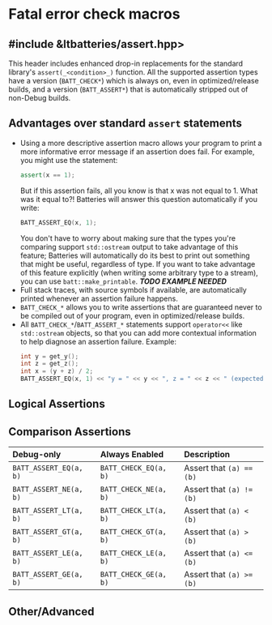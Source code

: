 # Fatal error check macros

## #include &ltbatteries/assert.hpp&gt;

This header includes enhanced drop-in replacements for the standard library's `assert(_<condition>_)` function.  All the supported assertion types have a version (`BATT_CHECK*`) which is always on, even in optimized/release builds, and a version (`BATT_ASSERT*`) that is automatically stripped out of non-Debug builds.

## Advantages over standard `assert` statements

- Using a more descriptive assertion macro allows your program to print a more informative error message if an assertion does fail.  For example, you might use the statement:
  ```c++
  assert(x == 1);
  ```
  But if this assertion fails, all you know is that x was not equal to 1.  What was it equal to?!  Batteries will answer this question automatically if you write:
  ```c++
  BATT_ASSERT_EQ(x, 1);
  ```
  You don't have to worry about making sure that the types you're comparing support `std::ostream` output to take advantage of this feature; Batteries will automatically do its best to print out something that might be useful, regardless of type.  If you want to take advantage of this feature explicitly (when writing some arbitrary type to a stream), you can use `batt::make_printable`.
  ***TODO EXAMPLE NEEDED***
- Full stack traces, with source symbols if available, are automatically printed whenever an assertion failure happens.
- `BATT_CHECK_*` allows you to write assertions that are guaranteed never to be compiled out of your program, even in optimized/release builds.
- All `BATT_CHECK_*`/`BATT_ASSERT_*` statements support `operator<<` like `std::ostream` objects, so that you can add more contextual information to help diagnose an assertion failure.  Example:
  ```c++
  int y = get_y();
  int z = get_z();
  int x = (y + z) / 2;
  BATT_ASSERT_EQ(x, 1) << "y = " << y << ", z = " << z << " (expected x to be the average of y and z)";
  ```

## Logical Assertions

<!--
| Debug-only | Always Enabled | Other |
| ---------- | -------------- | ---------- |
| {{< doxdefine file="assert.hpp" name="BATT_ASSERT" >}} | {{< doxdefine file="assert.hpp" name="BATT_CHECK" >}} | {{< doxdefine file="assert.hpp" name="BATT_PANIC" >}} |
| {{< doxdefine file="assert.hpp" name="BATT_ASSERT_EQ" >}} | {{< doxdefine file="assert.hpp" name="BATT_CHECK_EQ" >}} | {{< doxdefine file="assert.hpp" name="BATT_UNREACHABLE" >}} |
| {{< doxdefine file="assert.hpp" name="BATT_ASSERT_NE" >}} | {{< doxdefine file="assert.hpp" name="BATT_CHECK_NE" >}} |  {{< doxdefine file="assert.hpp" name="BATT_NORETURN" >}} |
| {{< doxdefine file="assert.hpp" name="BATT_ASSERT_LT" >}} | {{< doxdefine file="assert.hpp" name="BATT_CHECK_LT" >}} | | 
| {{< doxdefine file="assert.hpp" name="BATT_ASSERT_GT" >}} | {{< doxdefine file="assert.hpp" name="BATT_CHECK_GT" >}} | |
| {{< doxdefine file="assert.hpp" name="BATT_ASSERT_LE" >}} | {{< doxdefine file="assert.hpp" name="BATT_CHECK_LE" >}} | |
| {{< doxdefine file="assert.hpp" name="BATT_ASSERT_GE" >}} | {{< doxdefine file="assert.hpp" name="BATT_CHECK_GE" >}} | |
| {{< doxdefine file="assert.hpp" name="BATT_ASSERT_NOT_NULLPTR" >}} | {{< doxdefine file="assert.hpp" name="BATT_CHECK_NOT_NULLPTR" >}} | |
| {{< doxdefine file="assert.hpp" name="BATT_ASSERT_IMPLIES" >}} | {{< doxdefine file="assert.hpp" name="BATT_CHECK_IMPLIES" >}} | |
-->

## Comparison Assertions

| Debug-only             | Always Enabled        | Description              |
| :--------------------- | :-------------------- | :----------------------- |
| `BATT_ASSERT_EQ(a, b)` | `BATT_CHECK_EQ(a, b)` | Assert that `(a) == (b)` |
| `BATT_ASSERT_NE(a, b)` | `BATT_CHECK_NE(a, b)` | Assert that `(a) != (b)` |
| `BATT_ASSERT_LT(a, b)` | `BATT_CHECK_LT(a, b)` | Assert that `(a) < (b)`  |
| `BATT_ASSERT_GT(a, b)` | `BATT_CHECK_GT(a, b)` | Assert that `(a) > (b)`  |
| `BATT_ASSERT_LE(a, b)` | `BATT_CHECK_LE(a, b)` | Assert that `(a) <= (b)` |
| `BATT_ASSERT_GE(a, b)` | `BATT_CHECK_GE(a, b)` | Assert that `(a) >= (b)` |

## Other/Advanced
